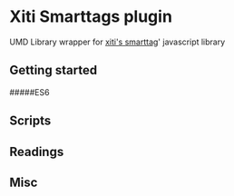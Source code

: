 # Xiti Smarttags plugin

UMD Library wrapper for [xiti's smarttag](https://developers.atinternet-solutions.com/javascript-en/getting-started-javascript-en/tracker-initialisation-javascript-en/)' javascript library


## Getting started

#####ES6

## Scripts


## Readings


## Misc


```js

```
